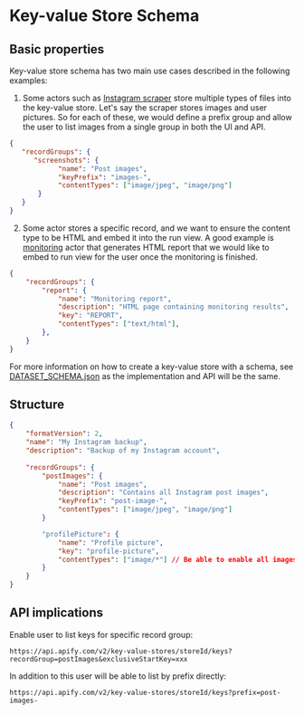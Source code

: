 # Key-value Store Schema

## Basic properties

Key-value store schema has two main use cases described in the following examples:

1. Some actors such as [Instagram scraper](https://apify.com/jaroslavhejlek/instagram-scraper)
store multiple types of files into the key-value store. Let's say the scraper stores images and user pictures.
So for each of these, we would define a prefix group and allow the user to list images from a single group in both the
UI and API.

```json
{
   "recordGroups": {
      "screenshots": {
            "name": "Post images",
            "keyPrefix": "images-",
            "contentTypes": ["image/jpeg", "image/png"]
       }
   }
}
```

2. Some actor stores a specific record, and we want to ensure the content type to be HTML and embed it into the run view.
A good example is [monitoring](https://apify.com/apify/monitoring#check-frequency) actor that generates HTML report that we would
like to embed to run view for the user once the monitoring is finished.

```json
{
    "recordGroups": {
        "report": {
            "name": "Monitoring report",
            "description": "HTML page containing monitoring results",
            "key": "REPORT",
            "contentTypes": ["text/html"],
        },
    }
}
```

For more information on how to create a key-value store with a schema, see [DATASET_SCHEMA.json](./DATASET_SCHEMA.md)
as the implementation and API will be the same.

## Structure

```json
{
    "formatVersion": 2,
    "name": "My Instagram backup",
    "description": "Backup of my Instagram account",
    
    "recordGroups": {
        "postImages": {
            "name": "Post images",
            "description": "Contains all Instagram post images",
            "keyPrefix": "post-image-",
            "contentTypes": ["image/jpeg", "image/png"]
        }

        "profilePicture": {
            "name": "Profile picture",
            "key": "profile-picture",
            "contentTypes": ["image/*"] // Be able to enable all images or text types etc.
        }
    }
}
```

## API implications

Enable user to list keys for specific record group:

```
https://api.apify.com/v2/key-value-stores/storeId/keys?recordGroup=postImages&exclusiveStartKey=xxx
```

In addition to this user will be able to list by prefix directly:

```
https://api.apify.com/v2/key-value-stores/storeId/keys?prefix=post-images-
```
